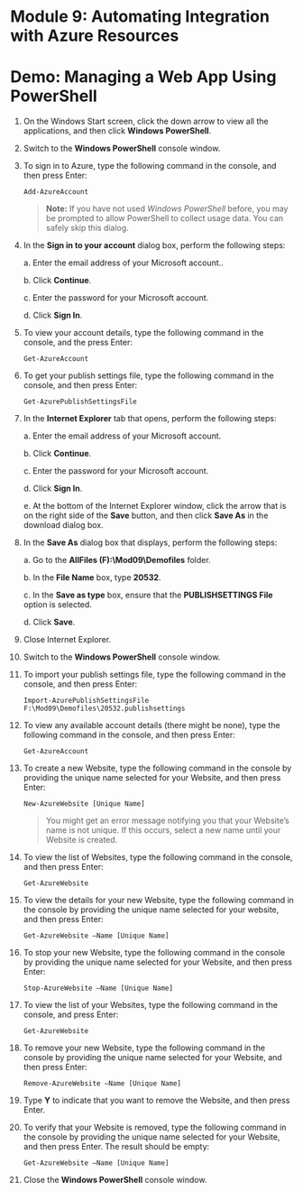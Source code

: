 # Module 9: Automating Integration with Azure Resources

# Demo: Managing a Web App Using PowerShell

1.  On the Windows Start screen, click the down arrow to view all the applications, and then click **Windows PowerShell**.

1.  Switch to the **Windows PowerShell** console window.

1.  To sign in to Azure, type the following command in the console, and then press Enter:

	```
	Add-AzureAccount
	```

	> **Note:** If you have not used *Windows PowerShell* before, you may be prompted to allow PowerShell to collect usage data. You can safely skip this dialog.

1.  In the **Sign in to your account** dialog box, perform the following steps:

	a.  Enter the email address of your Microsoft account..

	b.  Click **Continue**.

	c.  Enter the password for your Microsoft account.

	d.  Click **Sign In**.

1.  To view your account details, type the following command in the console, and the press Enter:

	```
	Get-AzureAccount
	```

1.  To get your publish settings file, type the following command in the console, and then press Enter:

	```
	Get-AzurePublishSettingsFile
	```

1.  In the **Internet Explorer** tab that opens, perform the following steps:

	a.  Enter the email address of your Microsoft account.

	b.  Click **Continue**.

	c.  Enter the password for your Microsoft account.

	d.  Click **Sign In**.

	e.  At the bottom of the Internet Explorer window, click the arrow that is on the right side of the **Save** button, and then click **Save As** in the download dialog box.

1.  In the **Save As** dialog box that displays, perform the following steps:

	a.  Go to the **AllFiles (F):\\Mod09\\Demofiles** folder.

	b.  In the **File Name** box, type **20532**.

	c.  In the **Save as type** box, ensure that the **PUBLISHSETTINGS File** option is selected.

	d.  Click **Save**.

1.  Close Internet Explorer.

1.  Switch to the **Windows PowerShell** console window.

1.  To import your publish settings file, type the following command in the console, and then press Enter:

	```
	Import-AzurePublishSettingsFile F:\Mod09\Demofiles\20532.publishsettings
	```

1.  To view any available account details (there might be none), type the following command in the console, and then press Enter:

	```
	Get-AzureAccount
	```

1.  To create a new Website, type the following command in the console by providing the unique name selected for your Website, and then press Enter:

	```
	New-AzureWebsite [Unique Name]
	```

	> You might get an error message notifying you that your Website’s name is not unique. If this occurs, select a new name until your Website is created.

1.  To view the list of Websites, type the following command in the console, and then press Enter:

	```
	Get-AzureWebsite
	```

1.  To view the details for your new Website, type the following command in the console by providing the unique name selected for your website, and then press Enter:

	```
	Get-AzureWebsite –Name [Unique Name]
	```

1.  To stop your new Website, type the following command in the console by providing the unique name selected for your Website, and then press Enter:

	```
	Stop-AzureWebsite –Name [Unique Name]
	```

1.  To view the list of your Websites, type the following command in the console, and press Enter:

	```
	Get-AzureWebsite
	```

1.  To remove your new Website, type the following command in the console by providing the unique name selected for your Website, and then press Enter:

	```
	Remove-AzureWebsite –Name [Unique Name]
	```

1.  Type **Y** to indicate that you want to remove the Website, and then press Enter.

1.  To verify that your Website is removed, type the following command in the console by providing the unique name selected for your Website, and then press Enter. The result should be empty:

	```
	Get-AzureWebsite –Name [Unique Name]
	```

1.  Close the **Windows PowerShell** console window.
